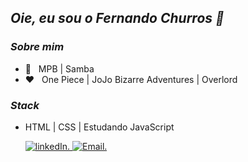 ## *Oie, eu sou o Fernando Churros 👋*

### *Sobre mim*

- 🎵 &nbsp; MPB | Samba
- ❤️ &nbsp; One Piece | JoJo Bizarre Adventures | Overlord

### *Stack*

- HTML | CSS | Estudando JavaScript

  <a href="https://www.linkedin.com/in/fernando-churros/">
    <img src="https://img.shields.io/badge/LinkedIn-Fernando%20Churros-ff69b4?style=plastic&logo=LinkedIn&logoWidth=20" alt="linkedIn."/>
  </a>
 
  <a href="mailto:kappapridelgbt@gmail.com">
    <img src="https://img.shields.io/badge/Email-kappapridelgbt%40gmail.com-ff69b4?style=plastic&logo=Gmail&logoWidth=20" alt="Email."/>
  </a>


<!--
**FernandoChurros/FernandoChurros** is a ✨ _special_ ✨ repository because its `README.md` (this file) appears on your GitHub profile.

Here are some ideas to get you started:

- 🔭 I’m currently working on ...
- 🌱 I’m currently learning ...
- 👯 I’m looking to collaborate on ...
- 🤔 I’m looking for help with ...
- 💬 Ask me about ...
- 📫 How to reach me: ...
- 😄 Pronouns: ...
- ⚡ Fun fact: ...
-->
